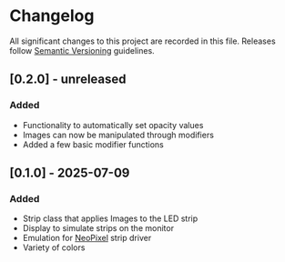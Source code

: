 # Changelog

All significant changes to this project are recorded in this file. Releases follow [Semantic Versioning](https://semver.org/spec/v2.0.0.html) guidelines.

## [0.2.0] - unreleased

### Added
- Functionality to automatically set opacity values
- Images can now be manipulated through modifiers
- Added a few basic modifier functions

## [0.1.0] - 2025-07-09

### Added
- Strip class that applies Images to the LED strip
- Display to simulate strips on the monitor
- Emulation for [NeoPixel](https://github.com/adafruit/Adafruit_CircuitPython_NeoPixel) strip driver
- Variety of colors
